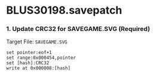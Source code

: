# BLUS30198.savepatch

### 1. Update CRC32 for SAVEGAME.SVG (Required)

Target File: `SAVEGAME.SVG`

```
set pointer:eof+1
set range:0x000454,pointer
set [hash]:CRC32
write at 0x000008:[hash]
```

